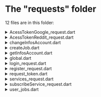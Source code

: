 # The "requests" folder

12 files are in this folder:

<details>
<summary>AcessTokenGoogle_request.dart</summary>
<br>
This files perpouse is to get the access token from google.
</details>

<details>
<summary>AcessTokenReddit_request.dart</summary>
<br>
This files perpouse is to get the access token from Reddit.
</details>

<details>
<summary>changeInfosAccount.dart</summary>
<br>
This files perpouse is to update the user's information. This is done on the profile page of the app.
</details>

<details>
<summary>createJob.dart</summary>
<br>
This file houses the <strong>createJob</strong> function that allows us to create what we call an AREA. An Area is a mix of multiple components: a name, an action and a reaction. These are the 3 main components that will allow us to create it. As you can see, we have multiple arguments:<br>
<br>
- "name": string representing the name of the area<br>
- "action": string representing the action service choosen by the user<br>
- "actionArg": string representing the argument(s) of the action service (can be optional depending on the service)<br>
- "reaction": string representing the reaction service choosen by the user<br>
- "reactionArg": string representing the argument(s) of the reaction service (can be optional depending on the service)<br>
<br>
Once all of these are filled, we will send a request to the database in order to create the area.
</details>

<details>
<summary>getInfosAccount.dart</summary>
<br>
This files perpouse is to retrive the user's information. This is done when you navigate to your profile page.
</details>

<details>
<summary>global.dart</summary>
<br>
The purpose of this file is to store all the avaible servers in order to switch between them. This is done because we have multiple servers, some for production and some for testing.
</details>

<details>
<summary>login_request.dart</summary>
<br>
As it's name says, this file houses the <strong>loginToDatabase</strong> function. This function is used to send the user's credentials to the server for login. If the credentials are correct, the user will be redirected to the main page. If not, an error message will be displayed. The information needed for the login is:<br>
<br>
- "email": string representing the user's email<br>
- "password": string representing the user's password
</details>

<details>
<summary>register_request.dart</summary>
<br>
As it's name says, this file houses the <strong>registerToDatabase</strong> function. This function is used to send the user's credentials to the server in order to be registered. If the credentials are correct, the user will be redirected to the main page. If not, an error message will be displayed. The information needed for the login is:<br>
<br>
- "username": string representing the user's username<br>
- "email": string representing the user's email<br>
- "password": string representing the user's password
</details>

<details>
<summary>request_token.dart</summary>
<br>
This segments allows to fet a variable from our current instance. In our case this is called a <strong>cookie</strong>
</details>

<details>
<summary>services_request.dart</summary>
<br>
In this file, we have two functions. The first one is the <strong>getServicesAvailable</strong> function. This function is used to get all the services available in the database. The second one is the <strong>getActionsAndReactions</strong> function. This function pre-loads all the action and reactions avaible for the user. These are two simple requests that use cookies !
</details>

<details>
<summary>subscribeService_request.dart</summary>
<br>
In here we got a function called <strong>subscribeServiceRequest</strong>. This function is used to send a subcription request to the server. The information needed for the request is:<br>
<br>
- "service": string representing the service choosen by the user<br>
- "subscribe": a boolean that is true if the user wants to subscribe to the service and false if he wants to unsubscribe
</details>

<details>
<summary>user_jobs.dart</summary>
<br>
In this file we can every interactions that user does with the jobs. This goes from retreiving the subscribed services for the jovb creation, to the deletion of a job. This file includes the following functions:<br><br>
- "searchJob": this function helps us to make a search in the 'Area List' tab of our app.<br>
- "deletJob": As its name describes it, this allows us to delete a created AREA.<br>
- "pauseJob": Enables us to pause an AREA.<br>
- "playJob": Helps us to resume/execute and AREA.<br>
- "getUserSubServices": The function returnes the service(s) the user is subscribed to.<br>
- "subscribeService": Enables the user to subscribe to a service<br>
- "unsubscribeService": Unsubscribes the user from the selected service<br>
- "updateJob": Function that allows us to edit some fields/information of a given AREA.<br>
</details>